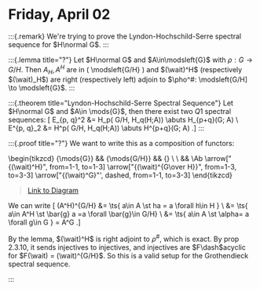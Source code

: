 # Friday, April 02


:::{.remark}
We're trying to prove the Lyndon-Hochschild-Serre spectral sequence for $H\normal G$.
:::


:::{.lemma title="?"}
Let $H\normal G$ and $A\in\modsleft{G}$ with $\rho: G\to G/H$.
Then $A_H, A^H$ are in \( \modsleft{G/H} \) and $(\wait)^H$ (respectively $(\wait)_H$) are right (respectively left) adjoin to $\pho^\#: \modsleft{G/H] \to \modsleft{G}$.
:::


:::{.theorem title="Lyndon-Hochschild-Serre Spectral Sequence"}
Let $H\normal G$ and $A\in \mods{G}$, then there exist two $Q1$ spectral sequences:
\[
E_{p, q}^2 &= H_p( G/H, H_q(H;A)) \abuts H_{p+q}(G; A) \\
E^{p, q}_2 &= H^p( G/H, H_q(H;A)) \abuts H^{p+q}(G; A) 
.\]
:::

:::{.proof title="?"}
We want to write this as a composition of functors:

\begin{tikzcd}
	{\mods{G}} && {\mods{G/H}} && {} \\
	\\
	&& \Ab
	\arrow["{(\wait)^H}", from=1-1, to=1-3]
	\arrow["{(\wait)^{G\over H}}", from=1-3, to=3-3]
	\arrow["{(\wait)^G}"', dashed, from=1-1, to=3-3]
\end{tikzcd}

> [Link to Diagram](https://q.uiver.app/?q=WzAsNCxbMCwwLCJcXG1vZHN7R30iXSxbMiwwLCJcXG1vZHN7Ry9IfSJdLFsyLDIsIlxcQWIiXSxbNCwwXSxbMCwxLCIoXFx3YWl0KV5IIl0sWzEsMiwiKFxcd2FpdClee0dcXG92ZXIgSH0iXSxbMCwyLCIoXFx3YWl0KV5HIiwyLHsic3R5bGUiOnsiYm9keSI6eyJuYW1lIjoiZGFzaGVkIn19fV1d)

We can write 
\[
(A^H)^{G/H} 
&= \ts{ a\in A \st ha = a \forall h\in H } \\
&= \ts{ a\in A^H \st \bar{g} a =a \forall \bar{g}\in G/H} \\
&= \ts{ a\in A \st \alpha= a \forall g\in G } = A^G
.\]

By the lemma, $(\wait)^H$ is right adjoint to $\rho^{\#}$, which is exact.
By prop 2.3.10, it sends injectives to injectives, and injectives are $F\dash$acyclic for $F(\wait) = (\wait)^{G/H}$.
So this is a valid setup for the Grothendieck spectral sequence.

:::



